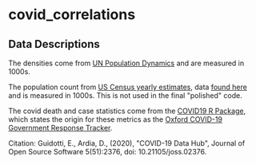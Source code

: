 # covid_correlations

## Data Descriptions

The densities come from [UN Population Dynamics](https://population.un.org/wpp/Download/Standard/Population/) and are measured in 1000s.

The population count from [US Census yearly estimates](https://www.census.gov/data/datasets/time-series/demo/popest/2010s-total-cities-and-towns.html), data [found here](https://www2.census.gov/programs-surveys/popest/datasets/2010-2020/national/totals/) and is measured in 1000s. This is not used in the final "polished" code.

The covid death and case statistics come from the [COVID19 R Package](https://cran.r-project.org/web/packages/COVID19/index.html), which states the origin for these metrics as the [Oxford COVID-19 Government Response Tracker](https://www.bsg.ox.ac.uk/research/research-projects/coronavirus-government-response-tracker). 

Citation: 
Guidotti, E., Ardia, D., (2020), "COVID-19 Data Hub", Journal of Open
  Source Software 5(51):2376, doi: 10.21105/joss.02376.

